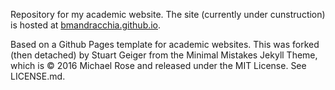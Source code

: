 Repository for my academic website. The site (currently under cunstruction) is hosted at [bmandracchia.github.io](bmandracchia.github.io).

Based on a Github Pages template for academic websites. This was forked (then detached) by Stuart Geiger from the Minimal Mistakes Jekyll Theme, which is © 2016 Michael Rose and released under the MIT License. See LICENSE.md.
